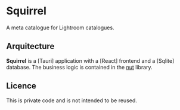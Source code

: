 # Squirrel

A meta catalogue for Lightroom catalogues.

## Arquitecture

**Squirrel** is a [Tauri] application with a [React] frontend and a [Sqlite] database. The business logic is contained in the [nut](./crates/nut/) library.

## Licence

This is private code and is not intended to be reused.
